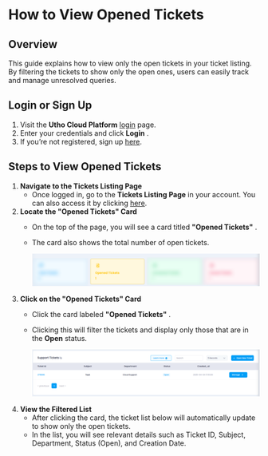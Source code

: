 # **How to View Opened Tickets**

## **Overview**

This guide explains how to view only the open tickets in your ticket listing. By filtering the tickets to show only the open ones, users can easily track and manage unresolved queries.

## **Login or Sign Up**

1. Visit the **Utho Cloud Platform** [login](https://console.utho.com/login) page.
2. Enter your credentials and click  **Login** .
3. If you’re not registered, sign up [here](https://console.utho.com/signup).

## **Steps to View Opened Tickets**

1. **Navigate to the Tickets Listing Page**
   * Once logged in, go to the **Tickets Listing Page** in your account. You can also access it by clicking [here](https://console.utho.com/ticket "Tickets Listing Page").
2. **Locate the "Opened Tickets" Card**
   * On the top of the page, you will see a card titled  **"Opened Tickets"** .
   * The card also shows the total number of open tickets.

     ![1743841442307](image/index/1743841442307.png)
3. **Click on the "Opened Tickets" Card**
   * Click the card labeled  **"Opened Tickets"** .
   * Clicking this will filter the tickets and display only those that are in the **Open** status.

     ![1743841460831](image/index/1743841460831.png)
4. **View the Filtered List**
   * After clicking the card, the ticket list below will automatically update to show only the open tickets.
   * In the list, you will see relevant details such as Ticket ID, Subject, Department, Status (Open), and Creation Date.
